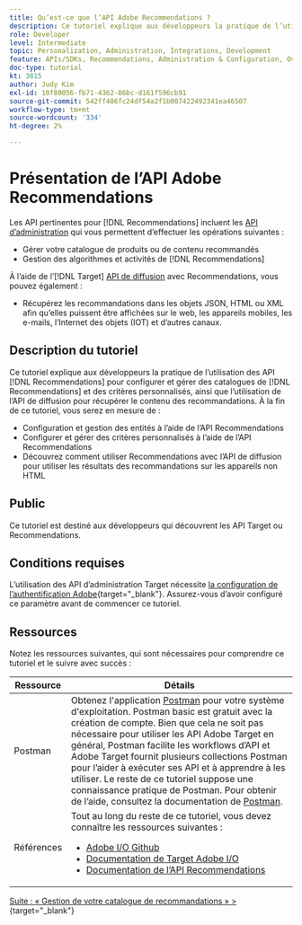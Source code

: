 ```yaml
---
title: Qu’est-ce que l’API Adobe Recommendations ?
description: Ce tutoriel explique aux développeurs la pratique de l’utilisation des API Recommendations d’Adobe Target pour configurer et gérer les catalogues de recommandations et les critères personnalisés, ainsi que l’utilisation de l’API de diffusion pour récupérer le contenu des recommandations.
role: Developer
level: Intermediate
topic: Personalization, Administration, Integrations, Development
feature: APIs/SDKs, Recommendations, Administration & Configuration, Overview
doc-type: tutorial
kt: 3815
author: Judy Kim
exl-id: 10f80056-fb71-4362-86bc-d161f596cb91
source-git-commit: 542ff406fc24df54a2f1b007422492341ea46507
workflow-type: tm+mt
source-wordcount: '334'
ht-degree: 2%

---
```


# Présentation de l’API Adobe Recommendations

Les API pertinentes pour [!DNL Recommendations] incluent les [API d’administration](https://experienceleague.adobe.com/docs/target/using/apis/api-overview.html?lang=fr) qui vous permettent d’effectuer les opérations suivantes :

* Gérer votre catalogue de produits ou de contenu recommandés
* Gestion des algorithmes et activités de [!DNL Recommendations]

À l’aide de l’[!DNL Target] [API de diffusion](https://experienceleague.adobe.com/docs/target/using/apis/api-overview.html?lang=fr) avec Recommendations, vous pouvez également :

* Récupérez les recommandations dans les objets JSON, HTML ou XML afin qu’elles puissent être affichées sur le web, les appareils mobiles, les e-mails, l’Internet des objets (IOT) et d’autres canaux.

## Description du tutoriel

Ce tutoriel explique aux développeurs la pratique de l’utilisation des API [!DNL Recommendations] pour configurer et gérer des catalogues de [!DNL Recommendations] et des critères personnalisés, ainsi que l’utilisation de l’API de diffusion pour récupérer le contenu des recommandations. À la fin de ce tutoriel, vous serez en mesure de :

* Configuration et gestion des entités à l’aide de l’API Recommendations
* Configurer et gérer des critères personnalisés à l’aide de l’API Recommendations
* Découvrez comment utiliser Recommendations avec l’API de diffusion pour utiliser les résultats des recommandations sur les appareils non HTML

## Public

Ce tutoriel est destiné aux développeurs qui découvrent les API Target ou Recommendations.

## Conditions requises

L’utilisation des API d’administration Target nécessite [la configuration de l’authentification Adobe](https://experienceleague.adobe.com/docs/target-dev/developer/api/configure-authentication.html?lang=fr){target="_blank"}. Assurez-vous d’avoir configuré ce paramètre avant de commencer ce tutoriel.

## Ressources

Notez les ressources suivantes, qui sont nécessaires pour comprendre ce tutoriel et le suivre avec succès :

| Ressource | Détails |
| --- | --- |
| Postman | Obtenez l&#39;application [Postman](https://www.postman.com/downloads/) pour votre système d&#39;exploitation. Postman basic est gratuit avec la création de compte. Bien que cela ne soit pas nécessaire pour utiliser les API Adobe Target en général, Postman facilite les workflows d’API et Adobe Target fournit plusieurs collections Postman pour l’aider à exécuter ses API et à apprendre à les utiliser. Le reste de ce tutoriel suppose une connaissance pratique de Postman. Pour obtenir de l’aide, consultez la documentation de [Postman](https://learning.getpostman.com/). |
| Références | Tout au long du reste de ce tutoriel, vous devez connaître les ressources suivantes :<UL><li>[Adobe I/O Github](https://github.com/adobeio)</li><li>[Documentation de Target Adobe I/O](https://developers.adobetarget.com/api/#introduction)</li><li>[Documentation de l’API Recommendations](https://developers.adobetarget.com/api/recommendations/)</li></ul> |

[Suite : « Gestion de votre catalogue de recommandations » >](https://experienceleague.adobe.com/docs/target-dev/developer/api/recommendations-api/manage-catalog.html?lang=fr){target="_blank"}
